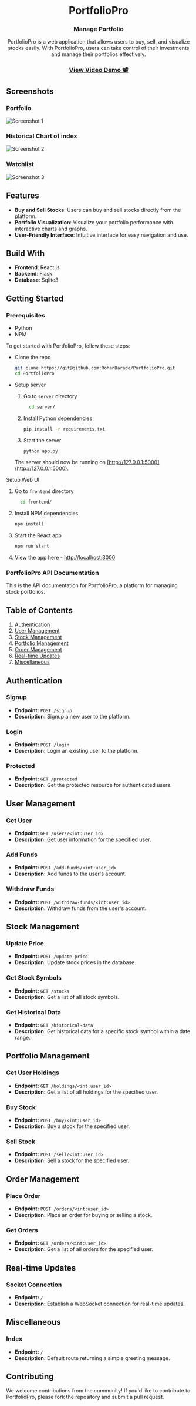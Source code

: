 <br />
<div align="center">
  <h1>PortfolioPro</h1>

  <h3 align="center">Manage Portfolio</h3>

  <p align="center">
    PortfolioPro is a web application that allows users to buy, sell, and visualize stocks easily. With PortfolioPro, users can take control of their investments and manage their portfolios effectively.
    <br />
    <h3>
    <a href="https://drive.google.com/file/d/1hN2KPcKRBUDZ8bRGuseRuRbsL64vJe0u/view?usp=sharing" target='_blank'>View Video Demo 📽️</a>
    </h3>
  </p>

</div>

## Screenshots

### Portfolio
![Screenshot 1](/frontend/assets/Screenshot1.png)
### Historical Chart of index
![Screenshot 2](./frontend/assets/Screenshot2.png)
### Watchlist
![Screenshot 3](./frontend/assets/Screenshot3.png)


## Features

- **Buy and Sell Stocks**: Users can buy and sell stocks directly from the platform.
- **Portfolio Visualization**: Visualize your portfolio performance with interactive charts and graphs.
- **User-Friendly Interface**: Intuitive interface for easy navigation and use.

## Build With

- **Frontend**: React.js
- **Backend**: Flask
- **Database**: Sqlite3

## Getting Started

### Prerequisites

- Python
- NPM

To get started with PortfolioPro, follow these steps:

- Clone the repo

  ```sh
  git clone https://git@github.com:RohanDarade/PortfolioPro.git
  cd PortfolioPro
  ```

- Setup server

  1. Go to `server` directory
     ```sh
       cd server/
     ```
  2. Install Python dependencies
     ```sh
     pip install -r requirements.txt
     ```
  3. Start the server

     ```sh
     python app.py
     ```
    <!--  4. Add data from csv to database
 
     ```sh
     python populate.py
     ```
    --->

    The server should now be running on [http://127.0.0.1:5000](http://127.0.0.1:5000).

 Setup Web UI

  1. Go to `frontend` directory
     ```sh
       cd frontend/
     ```
  2. Install NPM dependencies
     ```sh
     npm install
     ```
  3. Start the React app
     ```sh
     npm run start
     ```
  4. View the app here - [http://localhost:3000](http://localhost:3000)


### PortfolioPro API Documentation

This is the API documentation for PortfolioPro, a platform for managing stock portfolios.

## Table of Contents

1. [Authentication](#authentication)
2. [User Management](#user-management)
3. [Stock Management](#stock-management)
4. [Portfolio Management](#portfolio-management)
5. [Order Management](#order-management)
6. [Real-time Updates](#real-time-updates)
7. [Miscellaneous](#miscellaneous)

## Authentication

### Signup

- **Endpoint:** `POST /signup`
- **Description:** Signup a new user to the platform.

### Login

- **Endpoint:** `POST /login`
- **Description:** Login an existing user to the platform.

### Protected

- **Endpoint:** `GET /protected`
- **Description:** Get the protected resource for authenticated users.

## User Management

### Get User

- **Endpoint:** `GET /users/<int:user_id>`
- **Description:** Get user information for the specified user.

### Add Funds

- **Endpoint:** `POST /add-funds/<int:user_id>`
- **Description:** Add funds to the user's account.

### Withdraw Funds

- **Endpoint:** `POST /withdraw-funds/<int:user_id>`
- **Description:** Withdraw funds from the user's account.

## Stock Management

### Update Price

- **Endpoint:** `POST /update-price`
- **Description:** Update stock prices in the database.

### Get Stock Symbols

- **Endpoint:** `GET /stocks`
- **Description:** Get a list of all stock symbols.

### Get Historical Data

- **Endpoint:** `GET /historical-data`
- **Description:** Get historical data for a specific stock symbol within a date range.

## Portfolio Management

### Get User Holdings

- **Endpoint:** `GET /holdings/<int:user_id>`
- **Description:** Get a list of all holdings for the specified user.

### Buy Stock

- **Endpoint:** `POST /buy/<int:user_id>`
- **Description:** Buy a stock for the specified user.

### Sell Stock

- **Endpoint:** `POST /sell/<int:user_id>`
- **Description:** Sell a stock for the specified user.

## Order Management

### Place Order

- **Endpoint:** `POST /orders/<int:user_id>`
- **Description:** Place an order for buying or selling a stock.

### Get Orders

- **Endpoint:** `GET /orders/<int:user_id>`
- **Description:** Get a list of all orders for the specified user.

## Real-time Updates

### Socket Connection

- **Endpoint:** `/`
- **Description:** Establish a WebSocket connection for real-time updates.

## Miscellaneous

### Index

- **Endpoint:** `/`
- **Description:** Default route returning a simple greeting message.



## Contributing

We welcome contributions from the community! If you'd like to contribute to PortfolioPro, please fork the repository and submit a pull request.

